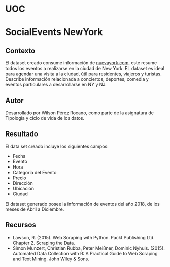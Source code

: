 # UOC

<h1>SocialEvents NewYork</h1>

<h2>Contexto</h2>
El dataset creado consume información de <a href="https://www.nuevayork.com/eventos/que-hacer-en-nueva-york-en-mayo-de-2018/">nuevayork.com</a>, este resume todos los eventos  a realizarse en la ciudad de New York. EL dataset es ideal para agendar una visita a la ciudad, útil para residentes,  viajeros y turistas. Describe información relacionada a conciertos, deportes, comedia y eventos particulares a desarrollarse en NY y NJ.

<h2>Autor</h2>
Desarrollado por Wilson Pérez Rocano, como parte de la asignatura de Tipología y ciclo de vida de los datos.

<h2>Resultado</h2>
El data set creado incluye los siguientes campos:

<UL>
<LI>Fecha
<LI>Evento
<LI>Hora
<LI>Categoría del Evento
<LI>Precio
<LI>Dirección
<LI>Ubicación
<LI>Ciudad
 </UL>

El dataset generado posee la información de eventos del año 2018, de los meses de Abril a Diciembre.

<h2>Recursos</h2>
<UL>
<LI>Lawson, R. (2015). Web Scraping with Python. Packt Publishing Ltd. Chapter 2.
Scraping the Data.
<LI>Simon Munzert, Christian Rubba, Peter Meißner, Dominic Nyhuis. (2015).
Automated Data Collection with R: A Practical Guide to Web Scraping and Text
Mining. John Wiley & Sons.
<UL>
